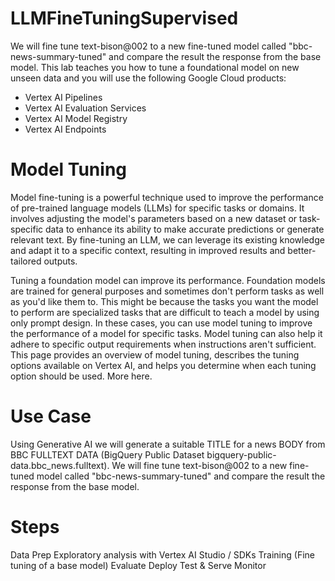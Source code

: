 # LLMFineTuningSupervised
We will fine tune text-bison@002 to a new fine-tuned model called "bbc-news-summary-tuned" and compare the result the response from the base model. This lab teaches you how to tune a foundational model on new unseen data and you will use the following Google Cloud products:
*   Vertex AI Pipelines
*   Vertex AI Evaluation Services
*   Vertex AI Model Registry
*   Vertex AI Endpoints

# Model Tuning

Model fine-tuning is a powerful technique used to improve the performance of pre-trained language models (LLMs) for specific tasks or domains. It involves adjusting the model's parameters based on a new dataset or task-specific data to enhance its ability to make accurate predictions or generate relevant text. By fine-tuning an LLM, we can leverage its existing knowledge and adapt it to a specific context, resulting in improved results and better-tailored outputs.

Tuning a foundation model can improve its performance. Foundation models are trained for general purposes and sometimes don't perform tasks as well as you'd like them to. This might be because the tasks you want the model to perform are specialized tasks that are difficult to teach a model by using only prompt design. In these cases, you can use model tuning to improve the performance of a model for specific tasks. Model tuning can also help it adhere to specific output requirements when instructions aren't sufficient. This page provides an overview of model tuning, describes the tuning options available on Vertex AI, and helps you determine when each tuning option should be used. More here.

# Use Case
Using Generative AI we will generate a suitable TITLE for a news BODY from BBC FULLTEXT DATA (BigQuery Public Dataset bigquery-public-data.bbc_news.fulltext).
We will fine tune text-bison@002 to a new fine-tuned model called "bbc-news-summary-tuned" and compare the result the response from the base model.

# Steps
Data Prep
Exploratory analysis with Vertex AI Studio / SDKs
Training (Fine tuning of a base model)
Evaluate
Deploy
Test & Serve
Monitor
